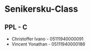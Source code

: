 # Senikersku-Class

## PPL - C
- Christoffer Ivano - 05111940000091
- Vincent Yonathan  - 05111940000186
